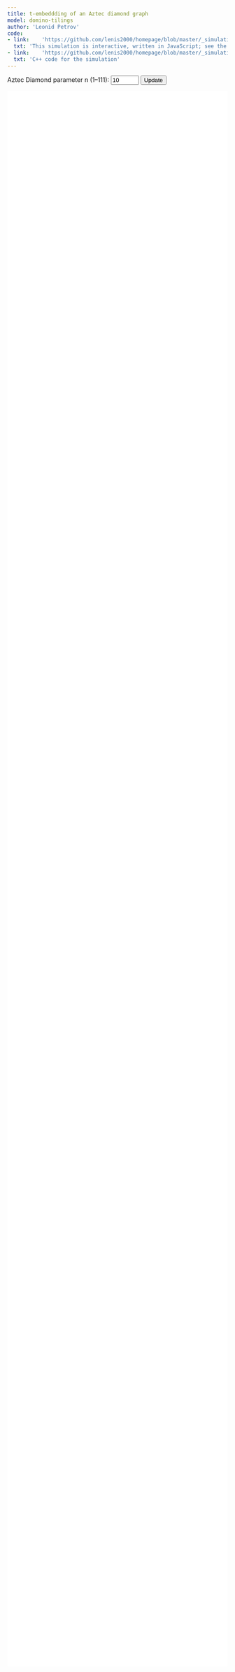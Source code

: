 ```yaml
---
title: t-embeddding of an Aztec diamond graph
model: domino-tilings
author: 'Leonid Petrov'
code:
- link:    'https://github.com/lenis2000/homepage/blob/master/_simulations/domino_tilings/2025-03-25-t-emb.md'
  txt: 'This simulation is interactive, written in JavaScript; see the source code of this page at the link'
- link:    'https://github.com/lenis2000/homepage/blob/master/_simulations/domino_tilings/2025-03-25-t-emb.cpp'
  txt: 'C++ code for the simulation'
---
```



<style>
  /* Make the SVG fill the page; feel free to adjust */
  #t-emb-svg {
    width: 100%;
    height: 90vh;
    background: #fff;
  }

  /* Basic style for edges and vertices */
  .edge {
    stroke: black;
    stroke-width: 0.001px;
    fill: none;
  }
  .vertex {
    fill: black;
    stroke: none;
    r: 0.005; /* smaller default size for vertices */
  }
  .vertex:hover {
    fill: orange;
  }

  #controls {
    margin-bottom: 8px;
  }
  #progress {
    font-weight: bold;
    margin-bottom: 8px;
  }
</style>

<!-- Make sure d3.v7.min.js is loaded BEFORE the WASM script and this code -->
<!-- e.g. -->
<script src="/js/d3.v7.min.js"></script>
<script src="/js/2025-03-25-t-emb-json.js"></script>

<div id="controls">
  <label for="n-input">Aztec Diamond parameter n (1–111):</label>
  <input id="n-input" type="number" value="10" min="1" max="111" step="1">
  <button id="update-btn">Update</button>
</div>
<div id="progress"></div>

<svg id="t-emb-svg"></svg>

<script>
// The WebAssembly module from 2025-03-25-t-emb-json.js will define "Module".
// Wait for it to initialize, so we can call doTembJSON.
Module.onRuntimeInitialized = async function() {
  // Wrap the exported WASM functions
  const doTembJSON = Module.cwrap('doTembJSON', 'number', ['number'], {async: true});
  const freeString = Module.cwrap('freeString', null, ['number']);

  // We'll draw in #t-emb-svg
  const svg = d3.select("#t-emb-svg");
  const progressEl = document.getElementById("progress");

  // Helper: call doTembJSON(n), parse the JSON
  async function getTembedding(n) {
    const ptr = await doTembJSON(n);
    const jsonStr = Module.UTF8ToString(ptr);
    freeString(ptr);
    return JSON.parse(jsonStr); // { "T": [...], "O": [...] }
  }

  // Build edges in the Aztec diamond by connecting (k,j) to neighbors:
  //   (k±1,j) or (k,j±1)  if |k|+|j| <= n
  function buildEdges(Tvertices) {
    // Tvertices is array of {k, j, re, im}
    // 1) Create a Map from "k,j" to array index
    const indexMap = new Map();
    Tvertices.forEach((v, idx) => {
      indexMap.set(`${v.k},${v.j}`, idx);
    });

    // 2) For each vertex, try (±1,0), (0,±1)
    const edges = [];
    const neighborSteps = [
      { dk: 1, dj: 0 },
      { dk: -1, dj: 0 },
      { dk: 0, dj: 1 },
      { dk: 0, dj: -1 },
    ];

    Tvertices.forEach((v, idx) => {
      neighborSteps.forEach(step => {
        const nk = v.k + step.dk;
        const nj = v.j + step.dj;
        const key = `${nk},${nj}`;
        if (indexMap.has(key)) {
          const nbrIdx = indexMap.get(key);
          if (nbrIdx > idx) {
            edges.push([idx, nbrIdx]);
          }
        }
      });
    });
    return edges;
  }

  // Actually draw the T-embedded Aztec diamond
  async function updateVisualization(n) {
    progressEl.textContent = `Loading T-embedding for n=${n}...`;

    // Clear old elements
    svg.selectAll("*").remove();

    let data;
    try {
      data = await getTembedding(n);
    } catch (e) {
      console.error("Error calling doTembJSON:", e);
      progressEl.textContent = "Error fetching data from WASM.";
      return;
    }

    // data.T = array of { k, j, re, im }
    // We'll store that in Tvertices
    const Tvertices = data.T;

    // Build edges based on integer adjacency
    const edges = buildEdges(Tvertices);

    // Find bounding box in complex plane
    //  x = re,  y = im
    let minX = Infinity, maxX = -Infinity;
    let minY = Infinity, maxY = -Infinity;
    Tvertices.forEach(pt => {
      const { re, im } = pt;
      if (re < minX) minX = re;
      if (re > maxX) maxX = re;
      if (im < minY) minY = im;
      if (im > maxY) maxY = im;
    });

    // Pad a bit
    const pad = 0.2;
    const w = maxX - minX;
    const h = maxY - minY;
    minX -= w*pad;  maxX += w*pad;
    minY -= h*pad;  maxY += h*pad;

    // Set the viewBox so the entire T-embedding fits
    // Note: y is flipped in standard SVG coords if you want "top=positive"
    svg.attr("viewBox", [minX, -maxY, (maxX - minX), (maxY - minY)].join(" "));

    // Draw edges
    svg.append("g")
      .selectAll("line.edge")
      .data(edges)
      .join("line")
      .attr("class", "edge")
      .attr("x1", d => Tvertices[d[0]].re)
      .attr("y1", d => -Tvertices[d[0]].im)
      .attr("x2", d => Tvertices[d[1]].re)
      .attr("y2", d => -Tvertices[d[1]].im);

    // Draw vertices (as small circles)
    const radius = Math.max(w, h) * 0.003; // scale radius for your taste
    svg.append("g")
      .selectAll("circle.vertex")
      .data(Tvertices)
      .join("circle")
      .attr("class", "vertex")
      .attr("r", radius)
      .attr("cx", d => d.re)
      .attr("cy", d => -d.im);

    progressEl.textContent =
      `Done: n=${n}, vertices=${Tvertices.length}, edges=${edges.length}`;
  }

  // Hook up the "Update" button
  document.getElementById("update-btn").addEventListener("click", () => {
    const nVal = parseInt(document.getElementById("n-input").value, 10);
    if (isNaN(nVal) || nVal < 1 || nVal > 111) {
      alert("Please pick integer 1–111.");
      return;
    }
    updateVisualization(nVal);
  });

  // Initial draw with n=10 (or any default)
  updateVisualization(10);
};
</script>
